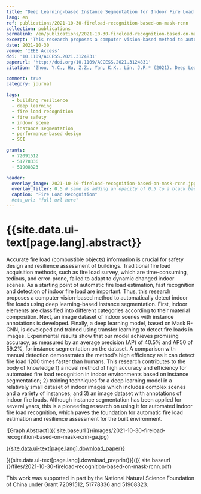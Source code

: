 ```yaml
---
title: "Deep Learning-based Instance Segmentation for Indoor Fire Load Recognition"
lang: en
ref: publications/2021-10-30-fireload-recognition-based-on-mask-rcnn
collection: publications
permalink: /en/publications/2021-10-30-fireload-recognition-based-on-mask-rcnn
excerpt: 'This research proposes a computer vision-based method to automatically detect indoor fire loads using deep learning-based instance segmentation; an image dataset of indoor scenes with various fire load instances annotated is also developed. Although instance segmentation has been applied for several years, this is a pioneering research on using it for automated indoor fire load recognition, which paves the foundation to automatic fire load estimation and resilience assessment for the built environment.'
date: 2021-10-30
venue: 'IEEE Access'
doi: '10.1109/ACCESS.2021.3124831'
paperurl: 'http://doi.org/10.1109/ACCESS.2021.3124831'
citation: 'Zhou, Y.C., Hu, Z.Z., Yan, K.X., Lin, J.R.* (2021). Deep Learning-based Instance Segmentation for Indoor Fire Load Recognition. <i>IEEE Access</i>, 9, 148771-148782. doi: 10.1109/ACCESS.2021.3124831'

comment: true
category: journal

tags: 
  - building resilience
  - deep learning
  - fire load recognition
  - fire safety
  - indoor scene
  - instance segmentation
  - performance-based design
  - SCI

grants:
  - 72091512
  - 51778336
  - 51908323

header:
  overlay_image: 2021-10-30-fireload-recognition-based-on-mask-rcnn.jpg
  overlay_filter: 0.5 # same as adding an opacity of 0.5 to a black background
  caption: "Fire Load Recognition"
  #cta_url: "full url here"
---
```



{{site.data.ui-text[page.lang].abstract}}
====

Accurate fire load (combustible objects) information is crucial for safety design and resilience assessment of buildings. Traditional fire load acquisition methods, such as fire load survey, which are time-consuming, tedious, and error-prone, failed to adapt to dynamic changed indoor scenes. As a starting point of automatic fire load estimation, fast recognition and detection of indoor fire load are important. Thus, this research proposes a computer vision-based method to automatically detect indoor fire loads using deep learning-based instance segmentation. First, indoor elements are classified into different categories according to their material composition. Next, an image dataset of indoor scenes with instance annotations is developed. Finally, a deep learning model, based on Mask R-CNN, is developed and trained using transfer learning to detect fire loads in images. Experimental results show that our model achieves promising accuracy, as measured by an average precision (AP) of 40.5% and AP50 of 59.2%, for instance segmentation on the dataset. A comparison with manual detection demonstrates the method’s high efficiency as it can detect fire load 1200 times faster than humans. This research contributes to the body of knowledge 1) a novel method of high accuracy and efficiency for automated fire load recognition in indoor environments based on instance segmentation; 2) training techniques for a deep learning model in a relatively small dataset of indoor images which includes complex scenes and a variety of instances; and 3) an image dataset with annotations of indoor fire loads. Although instance segmentation has been applied for several years, this is a pioneering research on using it for automated indoor fire load recognition, which paves the foundation for automatic fire load estimation and resilience assessment for the built environment.

![Graph Abstract]({{ site.baseurl }}/images/2021-10-30-fireload-recognition-based-on-mask-rcnn-ga.jpg)

[{{site.data.ui-text[page.lang].download_paper}}]({{page.paperurl}})

[{{site.data.ui-text[page.lang].download_preprint}}]({{ site.baseurl }}/files/2021-10-30-fireload-recognition-based-on-mask-rcnn.pdf)

This work was supported in part by the National Natural Science Foundation of China under Grant 72091512, 51778336 and 51908323.